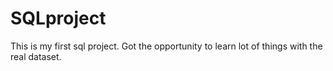 # SQLproject
This is my first sql project.
Got the opportunity to learn lot of things with the real dataset. 
